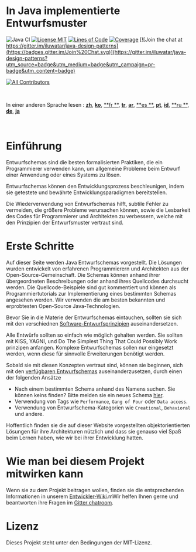 <!-- the line below needs to be an empty line C: (its because kramdown isnt
     that smart and dearly wants an empty line before a heading to be able to
     display it as such, e.g. website) -->

# In Java implementierte Entwurfsmuster

![Java CI](https://github.com/iluwatar/java-design-patterns/workflows/Java%20CI/badge.svg)
[![License MIT](https://img.shields.io/badge/license-MIT-blue.svg)](https://raw.githubusercontent.com/iluwatar/java-design-patterns/master/LICENSE.md)
[![Lines of Code](https://sonarcloud.io/api/project_badges/measure?project=iluwatar_java-design-patterns&metric=ncloc)](https://sonarcloud.io/dashboard?id=iluwatar_java-design-patterns)
[![Coverage](https://sonarcloud.io/api/project_badges/measure?project=iluwatar_java-design-patterns&metric=coverage)](https://sonarcloud.io/dashboard?id=iluwatar_java-design-patterns)
[![Join the chat at https://gitter.im/iluwatar/java-design-patterns](https://badges.gitter.im/Join%20Chat.svg)](https://gitter.im/iluwatar/java-design-patterns?utm_source=badge&utm_medium=badge&utm_campaign=pr-badge&utm_content=badge)
<!-- ALL-CONTRIBUTORS-BADGE:START - Do not remove or modify this section -->
[![All Contributors](https://img.shields.io/badge/all_contributors-208-orange.svg?style=flat-square)](#contributors-)
<!-- ALL-CONTRIBUTORS-BADGE:END -->

<br/>

In einer anderen Sprache lesen : [**zh**](localization/zh/README.md), [**ko**](localization/ko/README.md), [**fr
**](localization/fr/README.md), [**tr**](localization/tr/README.md), [**ar**](localization/ar/README.md), [**es
**](localization/es/README.md), [**pt**](localization/pt/README.md), [**id**](localization/id/README.md), [**ru
**](localization/ru/README.md), [**de**](localization/de/README.md), [**ja**](localization/ja/README.md)

<br/>

# Einführung

Entwurfschemas sind die besten formalisierten Praktiken, die ein Programmierer verwenden kann,
um allgemeine Probleme beim Entwurf einer Anwendung oder eines Systems zu lösen.

Entwurfschemas können den Entwicklungsprozess beschleunigen, indem sie getestete und bewährte
Entwicklungsparadigmen bereitstellen.

Die Wiederverwendung von Entwurfschemas hilft, subtile Fehler zu vermeiden, die größere
Probleme verursachen können, sowie die Lesbarkeit des Codes für Programmierer und Architekten zu verbessern,
welche mit den Prinzipien der Entwurfsmuster vertraut sind.

# Erste Schritte

Auf dieser Seite werden Java Entwurfschemas vorgestellt. Die Lösungen wurden entwickelt von
erfahrenen Programmierern und Architekten aus der Open-Source-Gemeinschaft. Die
Schemas können anhand ihrer übergeordneten Beschreibungen oder anhand ihres
Quellcodes durchsucht werden. Die Quellcode-Beispiele sind gut kommentiert und können als
Programmiertutorials zur Implementierung eines bestimmten Schemas angesehen werden. Wir verwenden die am besten
bekannten und erprobtesten Open-Source Java-Technologien.

Bevor Sie in die Materie der Entwurfschemas eintauchen, sollten sie sich mit den verschiednen
[Software-Entwurfsprinzipien](https://java-design-patterns.com/principles/) auseinandersetzen.

Alle Entwürfe sollten so einfach wie möglich gehalten werden. Sie sollten mit KISS, YAGNI,
und Do The Simplest Thing That Could Possibly Work prinzipen anfangen. Komplexe Entwurfschemas sollen nur eingesetzt
werden, wenn diese für sinnvolle Erweiterungen benötigt werden.

Sobald sie mit diesen Konzepten vertraut sind, können sie beginnen, sich mit
den [verfügbaren Entwurfschemas](https://java-design-patterns.com/patterns/) auseinanderzusetzen, durch einen
der folgenden Ansätze

- Nach einem bestimmten Schema anhand des Namens suchen.
  Sie können keins finden? Bitte melden sie ein neues
  Schema [hier](https://github.com/iluwatar/java-design-patterns/issues).
- Verwendung von Tags wie `Performance`, `Gang of Four` oder `Data access`.
- Verwendung von Entwurfschema-Kategorien wie `Creational`, `Behavioral` und andere.

Hoffentlich finden sie die auf dieser Website vorgestellten objektorientierten Lösungen
für ihre Architekturen nützlich und dass sie genauso viel Spaß beim Lernen haben, wie wir bei ihrer Entwicklung hatten.

# Wie man bei diesem Projekt mitwirken kann

Wenn sie zu dem Projekt beitragen wollen, finden sie die entsprechenden Informationen in
unserem [Entwickler-Wiki](https://github.com/iluwatar/java-design-patterns/wiki).mWir helfen Ihnen
gerne und beantworten ihre Fragen im [Gitter chatroom](https://gitter.im/iluwatar/java-design-patterns).

# Lizenz

Dieses Projekt steht unter den Bedingungen der MIT-Lizenz.

